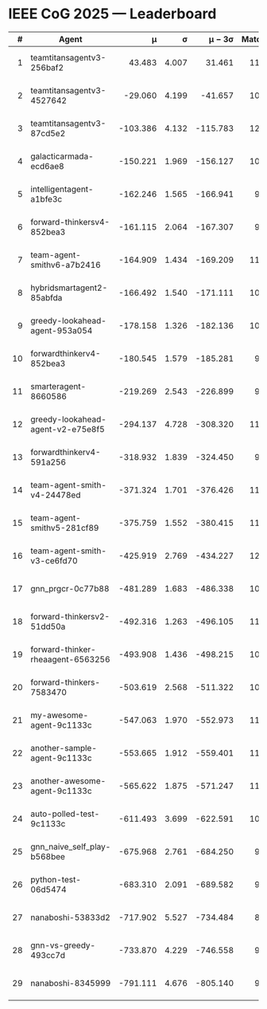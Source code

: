 # IEEE CoG 2025 — Leaderboard

| # | Agent | μ | σ | μ − 3σ | Matches | Updated |
|---:|---|---:|---:|---:|---:|---|
| 1 | teamtitansagentv3-256baf2 | 43.483 | 4.007 | 31.461 | 11580 | 2025-08-21 09:27 |
| 2 | teamtitansagentv3-4527642 | -29.060 | 4.199 | -41.657 | 10854 | 2025-08-21 09:27 |
| 3 | teamtitansagentv3-87cd5e2 | -103.386 | 4.132 | -115.783 | 12206 | 2025-08-21 09:27 |
| 4 | galacticarmada-ecd6ae8 | -150.221 | 1.969 | -156.127 | 10900 | 2025-08-21 09:27 |
| 5 | intelligentagent-a1bfe3c | -162.246 | 1.565 | -166.941 | 9424 | 2025-08-21 09:27 |
| 6 | forward-thinkersv4-852bea3 | -161.115 | 2.064 | -167.307 | 9168 | 2025-08-21 09:27 |
| 7 | team-agent-smithv6-a7b2416 | -164.909 | 1.434 | -169.209 | 11000 | 2025-08-21 09:27 |
| 8 | hybridsmartagent2-85abfda | -166.492 | 1.540 | -171.111 | 10047 | 2025-08-21 09:27 |
| 9 | greedy-lookahead-agent-953a054 | -178.158 | 1.326 | -182.136 | 10918 | 2025-08-21 09:27 |
| 10 | forwardthinkerv4-852bea3 | -180.545 | 1.579 | -185.281 | 9146 | 2025-08-21 09:27 |
| 11 | smarteragent-8660586 | -219.269 | 2.543 | -226.899 | 9879 | 2025-08-21 09:27 |
| 12 | greedy-lookahead-agent-v2-e75e8f5 | -294.137 | 4.728 | -308.320 | 11258 | 2025-08-21 09:27 |
| 13 | forwardthinkerv4-591a256 | -318.932 | 1.839 | -324.450 | 9652 | 2025-08-21 09:27 |
| 14 | team-agent-smith-v4-24478ed | -371.324 | 1.701 | -376.426 | 11922 | 2025-08-21 09:27 |
| 15 | team-agent-smithv5-281cf89 | -375.759 | 1.552 | -380.415 | 11820 | 2025-08-21 09:27 |
| 16 | team-agent-smith-v3-ce6fd70 | -425.919 | 2.769 | -434.227 | 12482 | 2025-08-21 09:27 |
| 17 | gnn_prgcr-0c77b88 | -481.289 | 1.683 | -486.338 | 10350 | 2025-08-21 09:27 |
| 18 | forward-thinkersv2-51dd50a | -492.316 | 1.263 | -496.105 | 11394 | 2025-08-21 09:27 |
| 19 | forward-thinker-rheaagent-6563256 | -493.908 | 1.436 | -498.215 | 10874 | 2025-08-21 09:27 |
| 20 | forward-thinkers-7583470 | -503.619 | 2.568 | -511.322 | 10660 | 2025-08-21 09:27 |
| 21 | my-awesome-agent-9c1133c | -547.063 | 1.970 | -552.973 | 11480 | 2025-08-21 09:27 |
| 22 | another-sample-agent-9c1133c | -553.665 | 1.912 | -559.401 | 11140 | 2025-08-21 09:27 |
| 23 | another-awesome-agent-9c1133c | -565.622 | 1.875 | -571.247 | 11820 | 2025-08-21 09:27 |
| 24 | auto-polled-test-9c1133c | -611.493 | 3.699 | -622.591 | 10920 | 2025-08-21 09:27 |
| 25 | gnn_naive_self_play-b568bee | -675.968 | 2.761 | -684.250 | 9240 | 2025-08-21 09:27 |
| 26 | python-test-06d5474 | -683.310 | 2.091 | -689.582 | 9350 | 2025-08-21 09:27 |
| 27 | nanaboshi-53833d2 | -717.902 | 5.527 | -734.484 | 8830 | 2025-08-21 09:27 |
| 28 | gnn-vs-greedy-493cc7d | -733.870 | 4.229 | -746.558 | 9140 | 2025-08-21 09:27 |
| 29 | nanaboshi-8345999 | -791.111 | 4.676 | -805.140 | 9550 | 2025-08-21 09:27 |
